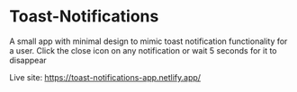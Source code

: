 # Toast-Notifications

A small app with minimal design to mimic toast notification functionality for a user. Click the close icon on any notification or wait 5 seconds for it to disappear

Live site: https://toast-notifications-app.netlify.app/
